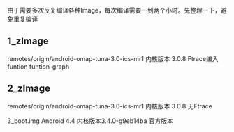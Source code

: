 由于需要多次反复编译各种Image，每次编译需要一到两个小时。先整理一下，避免重复编译 

1_zImage
-----
remotes/origin/android-omap-tuna-3.0-ics-mr1
内核版本 3.0.8  Ftrace编入 funtion funtion-graph

2_zImage
-----
remotes/origin/android-omap-tuna-3.0-ics-mr1
内核版本 3.0.8  无Ftrace

3_boot.img
Android 4.4 内核版本3.4.0-g9eb14ba  官方版本
